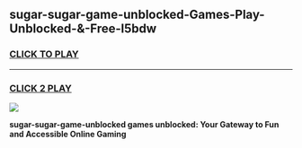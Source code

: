 
## sugar-sugar-game-unblocked-Games-Play-Unblocked-&-Free-l5bdw
<h3>
<a href="https://premium76.site?title=sugar-sugar-game-unblocked&ref=24A">CLICK TO PLAY</a></h3>
<hr>

<h3>
<a href="https://premium76.site?title=sugar-sugar-game-unblocked&ref=24A">CLICK 2 PLAY</a>
  
</h3>

<a href="https://premium76.site?title=sugar-sugar-game-unblocked&ref=24A"><img src="https://clearcache.store/games.png"></a>


**sugar-sugar-game-unblocked games unblocked: Your Gateway to Fun and Accessible Online Gaming**
